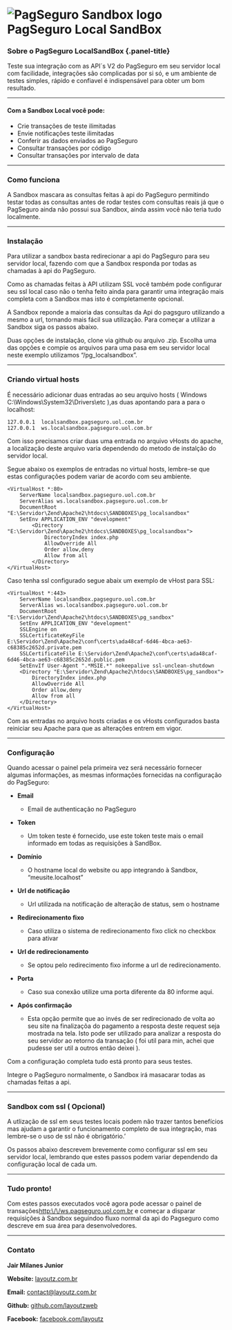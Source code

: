 ![PagSeguro Sandbox logo](https://github.com/layoutzweb/PagseguroLocalSandbox/blob/master/img/logo.png?raw=true)
PagSeguro Local SandBox
===============================================================

### Sobre o PagSeguro LocalSandBox {.panel-title}

Teste sua integração com as API´s V2 do PagSeguro em seu servidor local
com facilidade, integrações são complicadas por si só, e um ambiente de
testes simples, rápido e confiavel é indispensável para obter um bom
resultado.

* * * * *

#### **Com a Sandbox Local você pode:**

-   Crie transações de teste ilimitadas
-   Envie notificações teste ilimitadas
-   Conferir as dados  enviados ao PagSeguro
-   Consultar transações por código
-   Consultar transações por intervalo de data    
    

**************************************************************************        
         
         
### Como funciona

A Sandbox mascara as consultas feitas à api do PagSeguro permitindo
testar todas as consultas antes de rodar testes com consultas reais já
que o PagSeguro ainda não possui sua Sandbox, ainda assim você não teria
tudo localmente.
    

**************************************************************************        
         
         
### Instalação


Para utilizar a sandbox basta redirecionar a api do PagSeguro para seu
servidor local, fazendo com que a Sandbox responda por todas as chamadas
à api do PagSeguro.

Como as chamadas feitas à API utilizam SSL você também pode configurar
seu ssl local caso não o tenha feito ainda para garantir uma integração
mais completa com a Sandbox mas isto é completamente opcional.

A Sandbox reponde a maioria das consultas da Api do pagsguro utilizando
a mesmo a url, tornando mais fácil sua utilização. Para começar a
utilizar a Sandbox siga os passos abaixo.

Duas opções de instalação, clone via github ou arquivo .zip. Escolha uma
das opções e compie os arquivos para uma pasa em seu servidor local
neste exemplo utilizamos “/pg\_localsandbox”.
    

**************************************************************************        
         
         
### Criando virtual hosts 

É necessário adicionar duas entradas ao seu arquivo hosts ( Windows
C:\\Windows\\System32\\Drivers\\etc ),as duas apontando para a para o
localhost:

    127.0.0.1  localsandbox.pagseguro.uol.com.br
    127.0.0.1  ws.localsandbox.pagseguro.uol.com.br

Com isso precisamos criar duas uma entrada no arquivo vHosts do apache,
a localização deste arquivo varia dependendo do metodo de instalção do
servidor local.

Segue abaixo os exemplos de entradas no virtual hosts, lembre-se que
estas configurações podem variar de acordo com seu ambiente.

    <VirtualHost *:80>
        ServerName localsandbox.pagseguro.uol.com.br
        ServerAlias ws.localsandbox.pagseguro.uol.com.br
        DocumentRoot "E:\Servidor\Zend\Apache2\htdocs\SANDBOXES\pg_localsandbox"
        SetEnv APPLICATION_ENV "development"
            <Directory "E:\Servidor\Zend\Apache2\htdocs\SANDBOXES\pg_localsandbox">
                DirectoryIndex index.php
                AllowOverride All
                Order allow,deny
                Allow from all
            </Directory>
    </VirtualHost>                    

Caso tenha ssl configurado segue abaix um exemplo de vHost para SSL:

    <VirtualHost *:443>
        ServerName localsandbox.pagseguro.uol.com.br
        ServerAlias ws.localsandbox.pagseguro.uol.com.br
        DocumentRoot "E:\Servidor\Zend\Apache2\htdocs\SANDBOXES\pg_sandbox"
        SetEnv APPLICATION_ENV "development"
        SSLEngine on
        SSLCertificateKeyFile E:\Servidor\Zend\Apache2\conf\certs\ada48caf-6d46-4bca-ae63-c68385c2652d.private.pem
        SSLCertificateFile E:\Servidor\Zend\Apache2\conf\certs\ada48caf-6d46-4bca-ae63-c68385c2652d.public.pem
        SetEnvIf User-Agent ".*MSIE.*" nokeepalive ssl-unclean-shutdown
        <Directory "E:\Servidor\Zend\Apache2\htdocs\SANDBOXES\pg_sandbox">
            DirectoryIndex index.php
            AllowOverride All
            Order allow,deny
            Allow from all
        </Directory>
    </VirtualHost>                        

Com as entradas no arquivo hosts criadas e os vHosts configurados basta
reiniciar seu Apache para que as alterações entrem em vigor.
    

**************************************************************************        
         
         
### Configuração 

Quando acessar o painel pela primeira vez será necessário fornecer
algumas informações, as mesmas informações fornecidas na configuração do
PagSeguro:

* **Email**
  * Email de authenticação no PagSeguro


* **Token**
  * Um token teste é fornecido, use este token teste mais o email informado
em todas as requisições à SandBox.


* **Domínio**
  * O hostname local do website ou app integrando à Sandbox,
“meusite.localhost”


* **Url de notificação**
  * Url utilizada na notificação de alteração de status, sem o hostname


* **Redirecionamento fixo**
  * Caso utiliza o sistema de redirecionamento fixo click no checkbox para
ativar


* **Url de redirecionamento**
  * Se optou pelo redirecimento fixo informe a url de redirecionamento.


* **Porta**
  * Caso sua conexão utilize uma porta diferente da 80 informe aqui.


* **Após confirmação**
  * Esta opção permite que ao invés de ser redirecionado de volta ao seu
site na finalizaçõa do pagamento a resposta deste request seja mostrada
na tela. Isto pode ser utilizado para analizar a resposta do seu
servidor ao retorno da transação ( foi util para min, achei que pudesse
ser util a outros então deixei ).


Com a configuração completa tudo está pronto para seus testes.

Integre o PagSeguro normalmente, o Sandbox irá masacarar todas as
chamadas feitas a api.
    

**************************************************************************        
         
         
### Sandbox com ssl ( Opcional) 

A utlização de ssl em seus testes locais podem não trazer tantos
benefícios mas ajudam a garantir o funcionamento completo de sua
integração, mas lembre-se o uso de ssl não é obrigatório.’

Os passos abaixo descrevem brevemente como configurar ssl em seu
servidor local, lembrando que estes passos podem variar dependendo da
configuração local de cada um.
    

**************************************************************************        
         
         
### Tudo pronto! 

Com estes passos executados você agora pode acessar o painel de
transações[http:\\/\\/ws.pagseguro.uol.com.br][] e começar a disparar
requisições à Sandbox seguindoo fluxo normal da api do Pagseguro como
descreve em sua área para desenvolvedores.

  [http:\\/\\/ws.pagseguro.uol.com.br]: http://ws.pagseguro.uol.com.br

    

**************************************************************************        
         
         
### Contato 

**Jair Milanes Junior**

**Website:**  [layoutz.com.br][]

**Email:**  contact@layoutz.com.br

**Github:**  [github.com/layoutzweb][]

**Facebook:**  [facebook.com/layoutz][]


  [layoutz.com.br]: http://layoutz.com.br
  [github.com/layoutzweb]: https://github.com/layoutzweb
  [facebook.com/layoutz]: https://www.facebook.com/layoutz
